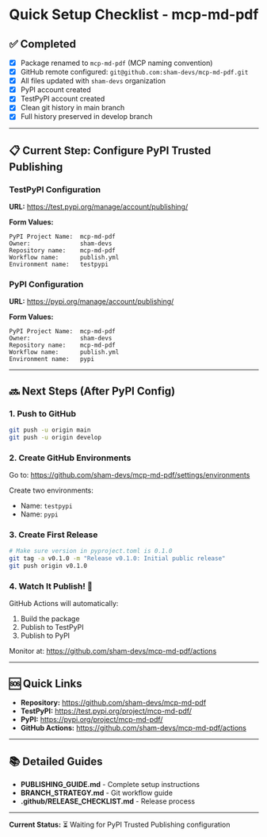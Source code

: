 # Quick Setup Checklist - mcp-md-pdf

## ✅ Completed

- [x] Package renamed to `mcp-md-pdf` (MCP naming convention)
- [x] GitHub remote configured: `git@github.com:sham-devs/mcp-md-pdf.git`
- [x] All files updated with `sham-devs` organization
- [x] PyPI account created
- [x] TestPyPI account created
- [x] Clean git history in main branch
- [x] Full history preserved in develop branch

---

## 📋 Current Step: Configure PyPI Trusted Publishing

### TestPyPI Configuration

**URL:** https://test.pypi.org/manage/account/publishing/

**Form Values:**
```
PyPI Project Name:  mcp-md-pdf
Owner:              sham-devs
Repository name:    mcp-md-pdf
Workflow name:      publish.yml
Environment name:   testpypi
```

### PyPI Configuration

**URL:** https://pypi.org/manage/account/publishing/

**Form Values:**
```
PyPI Project Name:  mcp-md-pdf
Owner:              sham-devs
Repository name:    mcp-md-pdf
Workflow name:      publish.yml
Environment name:   pypi
```

---

## 🔜 Next Steps (After PyPI Config)

### 1. Push to GitHub
```bash
git push -u origin main
git push -u origin develop
```

### 2. Create GitHub Environments

Go to: https://github.com/sham-devs/mcp-md-pdf/settings/environments

Create two environments:
- Name: `testpypi`
- Name: `pypi`

### 3. Create First Release

```bash
# Make sure version in pyproject.toml is 0.1.0
git tag -a v0.1.0 -m "Release v0.1.0: Initial public release"
git push origin v0.1.0
```

### 4. Watch It Publish! 🚀

GitHub Actions will automatically:
1. Build the package
2. Publish to TestPyPI
3. Publish to PyPI

Monitor at: https://github.com/sham-devs/mcp-md-pdf/actions

---

## 🆘 Quick Links

- **Repository:** https://github.com/sham-devs/mcp-md-pdf
- **TestPyPI:** https://test.pypi.org/project/mcp-md-pdf/
- **PyPI:** https://pypi.org/project/mcp-md-pdf/
- **GitHub Actions:** https://github.com/sham-devs/mcp-md-pdf/actions

---

## 📚 Detailed Guides

- **PUBLISHING_GUIDE.md** - Complete setup instructions
- **BRANCH_STRATEGY.md** - Git workflow guide
- **.github/RELEASE_CHECKLIST.md** - Release process

---

**Current Status:** ⏳ Waiting for PyPI Trusted Publishing configuration

